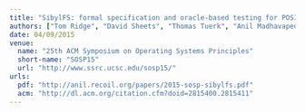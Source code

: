 ```yaml
---
title: "SibylFS: formal specification and oracle-based testing for POSIX and real-world file systems"
authors: ["Tom Ridge", "David Sheets", "Thomas Tuerk", "Anil Madhavapeddy", "Andrea Giugliano", "Peter Sewell"]
date: 04/09/2015
venue: 
  name: "25th ACM Symposium on Operating Systems Principles"
  short-name: "SOSP15"
  url: "http://www.ssrc.ucsc.edu/sosp15/"
urls:
  pdf: "http://anil.recoil.org/papers/2015-sosp-sibylfs.pdf"
  acm: "http://dl.acm.org/citation.cfm?doid=2815400.2815411"
---
```

